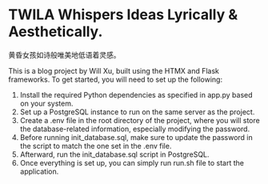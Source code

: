 # TWILA Whispers Ideas Lyrically & Aesthetically.
黄昏女孩如诗般唯美地低语着灵感。

This is a blog project by Will Xu, built using the HTMX and Flask frameworks. To get started, you will need to set up the following:

1. Install the required Python dependencies as specified in app.py based on your system.
2. Set up a PostgreSQL instance to run on the same server as the project.
3. Create a .env file in the root directory of the project, where you will store the database-related information, especially modifying the password.
4. Before running init_database.sql, make sure to update the password in the script to match the one set in the .env file.
5. Afterward, run the init_database.sql script in PostgreSQL.
6. Once everything is set up, you can simply run run.sh file to start the application.
